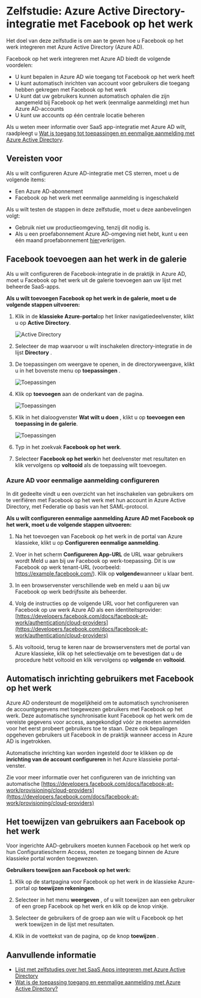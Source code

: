 <properties
    pageTitle="Zelfstudie: Azure Active Directory-integratie met Facebook in de praktijk | Microsoft Azure"
    description="Informatie over het configureren van eenmalige aanmelding tussen Azure Active Directory en Facebook op werk."
    services="active-directory"
    documentationCenter=""
    authors="asmalser-msft"
    manager="femila"
    editor=""/>

<tags
    ms.service="active-directory"
    ms.workload="identity"
    ms.tgt_pltfrm="na"
    ms.devlang="na"
    ms.topic="article"
    ms.date="04/26/2016"
    ms.author="asmalser"/>


# <a name="tutorial-azure-active-directory-integration-with-facebook-at-work"></a>Zelfstudie: Azure Active Directory-integratie met Facebook op het werk

Het doel van deze zelfstudie is om aan te geven hoe u Facebook op het werk integreren met Azure Active Directory (Azure AD).

Facebook op het werk integreren met Azure AD biedt de volgende voordelen: 

- U kunt bepalen in Azure AD wie toegang tot Facebook op het werk heeft 
- U kunt automatisch inrichten van account voor gebruikers die toegang hebben gekregen met Facebook op het werk
- U kunt dat uw gebruikers kunnen automatisch ophalen die zijn aangemeld bij Facebook op het werk (eenmalige aanmelding) met hun Azure AD-accounts
- U kunt uw accounts op één centrale locatie beheren 

Als u weten meer informatie over SaaS app-integratie met Azure AD wilt, raadpleegt u [Wat is toegang tot toepassingen en eenmalige aanmelding met Azure Active Directory](active-directory-appssoaccess-whatis.md).


## <a name="prerequisites"></a>Vereisten voor 

Als u wilt configureren Azure AD-integratie met CS sterren, moet u de volgende items:

- Een Azure AD-abonnement
- Facebook op het werk met eenmalige aanmelding is ingeschakeld

Als u wilt testen de stappen in deze zelfstudie, moet u deze aanbevelingen volgt:

- Gebruik niet uw productieomgeving, tenzij dit nodig is.
- Als u een proefabonnement Azure AD-omgeving niet hebt, kunt u een één maand proefabonnement [hier](https://azure.microsoft.com/pricing/free-trial/)verkrijgen. 


## <a name="adding-facebook-at-work-from-the-gallery"></a>Facebook toevoegen aan het werk in de galerie
Als u wilt configureren de Facebook-integratie in de praktijk in Azure AD, moet u Facebook op het werk uit de galerie toevoegen aan uw lijst met beheerde SaaS-apps.

**Als u wilt toevoegen Facebook op het werk in de galerie, moet u de volgende stappen uitvoeren:**

1. Klik in de **klassieke Azure-portal**op het linker navigatiedeelvenster, klikt u op **Active Directory**. 

    ![Active Directory][1]

2. Selecteer de map waarvoor u wilt inschakelen directory-integratie in de lijst **Directory** .

3. De toepassingen om weergave te openen, in de directoryweergave, klikt u in het bovenste menu op **toepassingen** .

    ![Toepassingen][2]

4. Klik op **toevoegen** aan de onderkant van de pagina.
    
    ![Toepassingen][3]

5. Klik in het dialoogvenster **Wat wilt u doen** , klikt u op **toevoegen een toepassing in de galerie**.

    ![Toepassingen][4]

6. Typ in het zoekvak **Facebook op het werk**.

7. Selecteer **Facebook op het werk**in het deelvenster met resultaten en klik vervolgens op **voltooid** als de toepassing wilt toevoegen.


### <a name="configuring-azure-ad-single-sign-on"></a>Azure AD voor eenmalige aanmelding configureren

In dit gedeelte vindt u een overzicht van het inschakelen van gebruikers om te verifiëren met Facebook op het werk met hun account in Azure Active Directory, met Federatie op basis van het SAML-protocol.

**Als u wilt configureren eenmalige aanmelding Azure AD met Facebook op het werk, moet u de volgende stappen uitvoeren:**

1.  Na het toevoegen van Facebook op het werk in de portal van Azure klassieke, klikt u op **Configureren eenmalige aanmelding**.

2.  Voer in het scherm **Configureren App-URL** de URL waar gebruikers wordt Meld u aan bij uw Facebook op werk-toepassing. Dit is uw Facebook op werk tenant-URL (voorbeeld: https://example.facebook.com/). Klik op **volgende**wanneer u klaar bent.

3.  In een browservenster verschillende web en meld u aan bij uw Facebook op werk bedrijfssite als beheerder.

4. Volg de instructies op de volgende URL voor het configureren van Facebook op uw werk Azure AD als een identiteitsprovider: [https://developers.facebook.com/docs/facebook-at-work/authentication/cloud-providers](https://developers.facebook.com/docs/facebook-at-work/authentication/cloud-providers)

5.  Als voltooid, terug te keren naar de browservensters met de portal van Azure klassieke, klik op het selectievakje om te bevestigen dat u de procedure hebt voltooid en klik vervolgens op **volgende** en **voltooid**.


## <a name="automatically-provisioning-users-to-facebook-at-work"></a>Automatisch inrichting gebruikers met Facebook op het werk

Azure AD ondersteunt de mogelijkheid om te automatisch synchroniseren de accountgegevens met toegewezen gebruikers met Facebook op het werk. Deze automatische synchronisatie kunt Facebook op het werk om de vereiste gegevens voor access, aangekondigd vóór ze moeten aanmelden voor het eerst probeert gebruikers toe te staan. Deze ook bepalingen opgeheven gebruikers uit Facebook in de praktijk wanneer access in Azure AD is ingetrokken.

Automatische inrichting kan worden ingesteld door te klikken op de **inrichting van de account configureren** in het Azure klassieke portal-venster.

Zie voor meer informatie over het configureren van de inrichting van automatische [https://developers.facebook.com/docs/facebook-at-work/provisioning/cloud-providers](https://developers.facebook.com/docs/facebook-at-work/provisioning/cloud-providers)


## <a name="assigning-users-to-facebook-at-work"></a>Het toewijzen van gebruikers aan Facebook op het werk

Voor ingerichte AAD-gebruikers moeten kunnen Facebook op het werk op hun Configuratiescherm Access, moeten ze toegang binnen de Azure klassieke portal worden toegewezen.

**Gebruikers toewijzen aan Facebook op het werk:**

1.  Klik op de startpagina voor Facebook op het werk in de klassieke Azure-portal op **toewijzen rekeningen**.

2.  Selecteer in het menu **weergeven** , of u wilt toewijzen aan een gebruiker of een groep Facebook op het werk en klik op de knop vinkje.

3.  Selecteer de gebruikers of de groep aan wie wilt u Facebook op het werk toewijzen in de lijst met resultaten.

4.  Klik in de voettekst van de pagina, op de knop **toewijzen** .


## <a name="additional-resources"></a>Aanvullende informatie

* [Lijst met zelfstudies over het SaaS Apps integreren met Azure Active Directory](active-directory-saas-tutorial-list.md)
* [Wat is de toepassing toegang en eenmalige aanmelding met Azure Active Directory?](active-directory-appssoaccess-whatis.md)

<!--Image references-->
[1]: ./media/active-directory-saas-cs-stars-tutorial/tutorial_general_01.png
[2]: ./media/active-directory-saas-cs-stars-tutorial/tutorial_general_02.png
[3]: ./media/active-directory-saas-cs-stars-tutorial/tutorial_general_03.png
[4]: ./media/active-directory-saas-cs-stars-tutorial/tutorial_general_04.png




